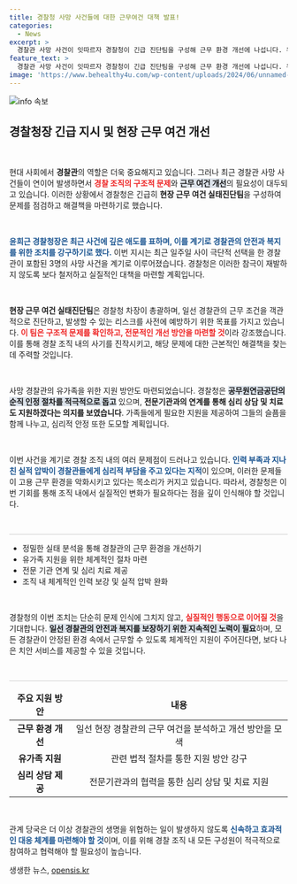 ```yaml
---
title: 경찰청 사망 사건들에 대한 근무여건 대책 발표!
categories:
  - News
excerpt: >
  경찰관 사망 사건이 잇따르자 경찰청이 긴급 진단팀을 구성해 근무 환경 개선에 나섭니다. 유가족 지원과 심리 치료도 제공하며, 경찰 내부의 구조적 문제를 해결할 계획입니다. 클릭해서 자세한 소식을 확인하세요!
feature_text: >
  경찰관 사망 사건이 잇따르자 경찰청이 긴급 진단팀을 구성해 근무 환경 개선에 나섭니다. 유가족 지원과 심리 치료도 제공하며, 경찰 내부의 구조적 문제를 해결할 계획입니다. 클릭해서 자세한 소식을 확인하세요!
image: 'https://www.behealthy4u.com/wp-content/uploads/2024/06/unnamed-file.png'
---
```


<p><img src="https://www.behealthy4u.com/wp-content/uploads/2024/06/unnamed-file.png" alt="info 속보" /></p>

<h2 data-ke-size="size26">경찰청장 긴급 지시 및 현장 근무 여건 개선</h2>

<p data-ke-size="size16">&nbsp;</p>

<p>현대 사회에서 <b>경찰관</b>의 역할은 더욱 중요해지고 있습니다. 그러나 최근 경찰관 사망 사건들이 연이어 발생하면서 <b><span style="color: #ee2323;">경찰 조직의 구조적 문제</span></b>와 <b><span style="background-color: #21538527;">근무 여건 개선</span></b>의 필요성이 대두되고 있습니다. 이러한 상황에서 경찰청은 긴급히 <b>현장 근무 여건 실태진단팀</b>을 구성하여 문제를 점검하고 해결책을 마련하기로 했습니다.</p>

<p data-ke-size="size16">&nbsp;</p>

<p><b><span style="color: #1a5490;">윤희근 경찰청장은 최근 사건에 깊은 애도를 표하며, 이를 계기로 경찰관의 안전과 복지를 위한 조치를 강구하기로 했다.</span></b> 이번 지시는 최근 일주일 사이 극단적 선택을 한 경찰관이 포함된 3명의 사망 사건을 계기로 이루어졌습니다. 경찰청은 이러한 참극이 재발하지 않도록 보다 철저하고 실질적인 대책을 마련할 계획입니다.</p>

<p data-ke-size="size16">&nbsp;</p>

<p><b>현장 근무 여건 실태진단팀</b>은 경찰청 차장이 총괄하며, 일선 경찰관의 근무 조건을 객관적으로 진단하고, 발생할 수 있는 리스크를 사전에 예방하기 위한 목표를 가지고 있습니다. <b><span style="color: #ee2323;">이 팀은 구조적 문제를 확인하고, 전문적인 개선 방안을 마련할 것</span></b>이라 강조했습니다. 이를 통해 경찰 조직 내의 사기를 진작시키고, 해당 문제에 대한 근본적인 해결책을 찾는 데 주력할 것입니다.</p>

<p data-ke-size="size16">&nbsp;</p>

<p>사망 경찰관의 유가족을 위한 지원 방안도 마련되었습니다. 경찰청은 <b><span style="background-color: #21538527;">공무원연금공단의 순직 인정 절차를 적극적으로 돕고</span></b> 있으며, <b>전문기관과의 연계를 통해 심리 상담 및 치료도 지원하겠다는 의지를 보였습니다</b>. 가족들에게 필요한 지원을 제공하여 그들의 슬픔을 함께 나누고, 심리적 안정 또한 도모할 계획입니다.</p>

<p data-ke-size="size16">&nbsp;</p>

<p>이번 사건을 계기로 경찰 조직 내의 여러 문제점이 드러나고 있습니다. <b><span style="color: #1a5490;">인력 부족과 지나친 실적 압박이 경찰관들에게 심리적 부담을 주고 있다는 지적</span></b>이 있으며, 이러한 문제들이 고용 근무 환경을 악화시키고 있다는 목소리가 커지고 있습니다. 따라서, 경찰청은 이번 기회를 통해 조직 내에서 실질적인 변화가 필요하다는 점을 깊이 인식해야 할 것입니다.</p>

<p data-ke-size="size16">&nbsp;</p>

<hr style="height:1px;border:none;color:#ccc;background-color:#ccc;">

<ul>
<li>정밀한 실태 분석을 통해 경찰관의 근무 환경을 개선하기</li>
<li>유가족 지원을 위한 체계적인 절차 마련</li>
<li>전문 기관 연계 및 심리 치료 제공</li>
<li>조직 내 체계적인 인력 보강 및 실적 압박 완화</li>
</ul>

<p data-ke-size="size16">&nbsp;</p> 

<p>경찰청의 이번 조치는 단순히 문제 인식에 그치지 않고, <b><span style="color: #ee2323;">실질적인 행동으로 이어질 것</span></b>을 기대합니다. <b><span style="background-color: #21538527;">일선 경찰관의 안전과 복지를 보장하기 위한 지속적인 노력이 필요</span></b>하며, 모든 경찰관이 안정된 환경 속에서 근무할 수 있도록 체계적인 지원이 주어진다면, 보다 나은 치안 서비스를 제공할 수 있을 것입니다. </p>

<p data-ke-size="size16">&nbsp;</p>

<hr style="height:1px;border:none;color:#ccc;background-color:#ccc;">

<table>
<thead>
<tr>
<td style="text-align: center; height: 17px;"><b>주요 지원 방안</b></td>
<td style="text-align: center; height: 17px;"><b>내용</b></td>
</tr>
</thead>
<tbody>
<tr>
<td style="text-align: center; height: 17px;"><b>근무 환경 개선</b></td>
<td style="text-align: center; height: 17px;">일선 현장 경찰관의 근무 여건을 분석하고 개선 방안을 모색</td>
</tr>
<tr>
<td style="text-align: center; height: 17px;"><b>유가족 지원</b></td>
<td style="text-align: center; height: 17px;">관련 법적 절차를 통한 지원 방안 강구</td>
</tr>
<tr>
<td style="text-align: center; height: 17px;"><b>심리 상담 제공</b></td>
<td style="text-align: center; height: 17px;">전문기관과의 협력을 통한 심리 상담 및 치료 지원</td>
</tr>
</tbody>
</table>

<p data-ke-size="size16">&nbsp;</p> 

<p>관계 당국은 더 이상 경찰관의 생명을 위협하는 일이 발생하지 않도록 <b><span style="color: #1a5490;">신속하고 효과적인 대응 체계를 마련해야 할 것</span></b>이며, 이를 위해 경찰 조직 내 모든 구성원이 적극적으로 참여하고 협력해야 할 필요성이 높습니다.</p>
생생한 뉴스, <a href="https://opensis.kr" rel="dofollow">opensis.kr</a>


